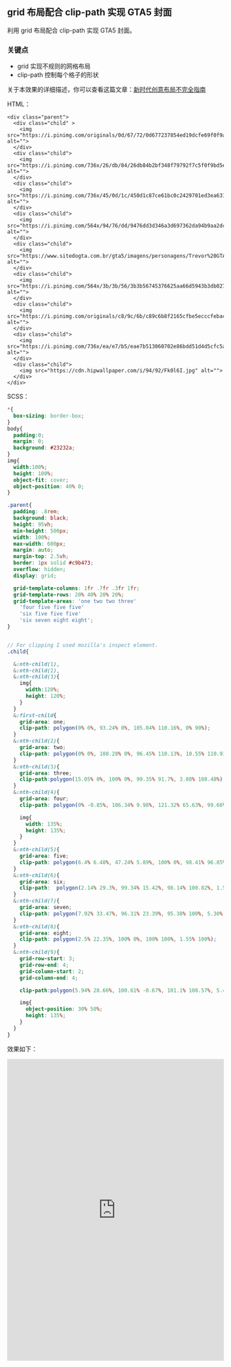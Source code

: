 ## grid 布局配合 clip-path 实现 GTA5 封面

利用 grid 布局配合 clip-path 实现 GTA5 封面。

### 关键点

+ grid 实现不规则的网格布局
+ clip-path 控制每个格子的形状

关于本效果的详细描述，你可以查看这篇文章：[新时代创意布局不完全指南](https://github.com/chokcoco/iCSS/issues/70)

HTML：

```
<div class="parent">
  <div class="child" >
    <img src="https://i.pinimg.com/originals/0d/67/72/0d677237854ed19dcfe69f0f9a4065ee.jpg" alt="">
  </div>
  <div class="child">
    <img src="https://i.pinimg.com/736x/26/db/84/26db84b2bf348f79792f7c5f0f9bd5ef.jpg" alt="">
  </div>
  <div class="child">
    <img src="https://i.pinimg.com/736x/45/0d/1c/450d1c87ce61bc0c2429701ed3ea631a.jpg" alt="">
  </div>
  <div class="child">
    <img src="https://i.pinimg.com/564x/94/76/dd/9476dd3d346a3d697362da94b9aa2dc2.jpg" alt="">
  </div>
  <div class="child">
    <img src="https://www.sitedogta.com.br/gta5/imagens/personagens/Trevor%20GTA%20V.JPG" alt="">
  </div>
  <div class="child">
    <img src="https://i.pinimg.com/564x/3b/3b/56/3b3b56745376625aa66d5943b3db0275.jpg" alt="">
  </div>
  <div class="child">
    <img src="https://i.pinimg.com/originals/c8/9c/6b/c89c6b8f2165cfbe5ecccfebace1042d.jpg" alt="">
  </div>
  <div class="child">
    <img src="https://i.pinimg.com/736x/ea/e7/b5/eae7b513060702e86bdd51d4d5cfc5ae.jpg" alt="">
  </div>
  <div class="child">
    <img src="https://cdn.hipwallpaper.com/i/94/92/Fk0l6I.jpg" alt="">
  </div>
</div>  

```

SCSS：
```scss
*{
  box-sizing: border-box;
}
body{
  padding:0; 
  margin: 0;
  background: #23232a;
}
img{
  width:100%;
  height: 100%;
  object-fit: cover;
  object-position: 40% 0;
}

.parent{
  padding: .8rem;
  background: black;
  height: 95vh;
  min-height: 500px;
  width: 100%;
  max-width: 600px;
  margin: auto;
  margin-top: 2.5vh;
  border: 1px solid #c9b473;
  overflow: hidden;
  display: grid;

  grid-template-columns: 1fr .7fr .3fr 1fr;
  grid-template-rows: 20% 40% 20% 20%;
  grid-template-areas: 'one two two three'
    'four five five five'
    'six five five five'
    'six seven eight eight';
}


// For clipping I used mozilla's inspect element. 
.child{

  &:nth-child(1),
  &:nth-child(2),
  &:nth-child(3){
    img{
      width:120%;
      height: 120%;
    }
  }
  &:first-child{
    grid-area: one;
    clip-path: polygon(0% 0%, 93.24% 0%, 105.04% 110.16%, 0% 90%);
  }
  &:nth-child(2){
    grid-area: two;
    clip-path: polygon(0% 0%, 108.28% 0%, 96.45% 110.13%, 10.55% 110.93%);
  }
  &:nth-child(3){
    grid-area: three;
    clip-path:polygon(15.05% 0%, 100% 0%, 99.35% 91.7%, 3.08% 108.48%);
  }
  &:nth-child(4){
    grid-area: four;
    clip-path: polygon(0% -0.85%, 106.34% 9.98%, 121.32% 65.63%, 99.66% 109.89%, 1.86% 124.41%);

    img{
      width: 135%;
      height: 135%;
    }
  }
  &:nth-child(5){
    grid-area: five;
    clip-path: polygon(6.4% 6.48%, 47.24% 5.89%, 100% 0%, 98.41% 96.85%, 53.37% 100%, 53% 63.21%, 3.23% 73.02%, 14.30% 44.04%);
  }
  &:nth-child(6){
    grid-area: six;
    clip-path:  polygon(2.14% 29.3%, 99.34% 15.42%, 98.14% 100.82%, 1.57% 101.2%);
  }
  &:nth-child(7){
    grid-area: seven;
    clip-path: polygon(7.92% 33.47%, 96.31% 23.39%, 95.38% 100%, 5.30% 100.85%);
  }
  &:nth-child(8){
    grid-area: eight;
    clip-path: polygon(2.5% 22.35%, 100% 0%, 100% 100%, 1.55% 100%);
  }
  &:nth-child(9){
    grid-row-start: 3;
    grid-row-end: 4;
    grid-column-start: 2;
    grid-column-end: 4; 

    clip-path:polygon(5.94% 28.66%, 100.61% -0.67%, 101.1% 108.57%, 5.4% 126.28%);

    img{
      object-position: 30% 50%;
      height: 135%;
    }
  }
}
```

效果如下：

<iframe height="700" style="width: 100%;" scrolling="no" title="GTA 5 poster ( Grid and Clip Path)" src="https://codepen.io/Chokcoco/embed/jOVjxjo?default-tab=result&editable=true&theme-id=light" frameborder="no" loading="lazy" allowtransparency="true" allowfullscreen="true">
  See the Pen <a href="https://codepen.io/Chokcoco/pen/jOVjxjo">
  GTA 5 poster ( Grid and Clip Path)</a> by Chokcoco (<a href="https://codepen.io/Chokcoco">@Chokcoco</a>)
  on <a href="https://codepen.io">CodePen</a>.
</iframe>
